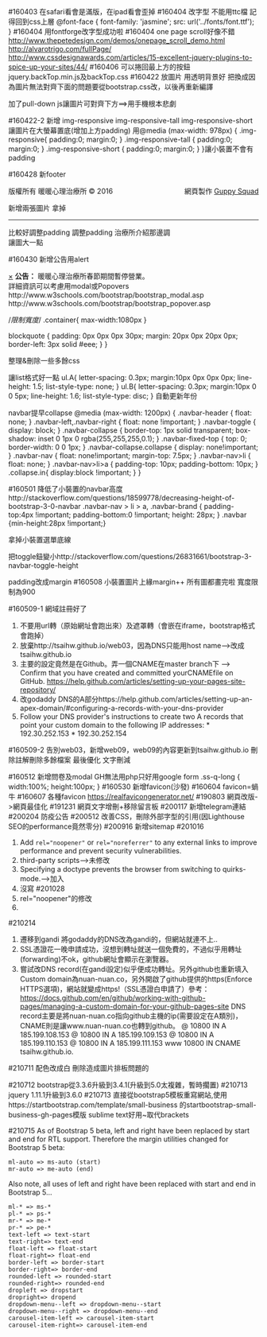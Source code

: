 #160403
在safari看會是滿版，在ipad看會歪掉
#160404
改字型 不能用ttc檔 記得回到css上層
@font-face {
  font-family: 'jasmine';
  src: url('../fonts/font.ttf');
}
#160404
用fontforge改字型成功啦
#160404
one page scroll好像不錯
http://www.thepetedesign.com/demos/onepage_scroll_demo.html
http://alvarotrigo.com/fullPage/
http://www.cssdesignawards.com/articles/15-excellent-jquery-plugins-to-spice-up-your-sites/44/
#160406
可以捲回最上方的按鈕jquery.backTop.min.js及backTop.css
#160422
放圖片 用透明背景好
把<link href="css/bootstrap.min.css" rel="stylesheet">換成<link href="css/bootstrap.css" rel="stylesheet">因為圖片無法對齊下面的問題要從bootstrap.css改，以後再重新編譯

加了pull-down js讓圖片可對齊下方==>用手機根本悲劇
<script type="text/javascript">
//for each element that is classed as 'pull-down', set its margin-top to the difference between its own height and the height of its parent
$('.pull-down').each(function() {
  var $this=$(this);
  $this.css('margin-top', $this.parent().height()-$this.height())
});</script>
</body>

#160422-2
新增
img-responsive
img-responsive-tall
img-responsive-short
讓圖片在大螢幕置底(增加上方padding)
用@media (max-width: 978px) {
    .img-responsive{
      padding:0;
      margin:0;
    }
    .img-responsive-tall {
      padding:0;
      margin:0;
    }
    .img-responsive-short {
      padding:0;
      margin:0;
    }
}讓小裝置不會有padding

#160428
新footer
<p class="copyright">版權所有 暖暖心理治療所 © 2016<span style="float:right;">網頁製作 <a href="http://www.wordpress.org/">Guppy Squad</a></span></p>
新增兩張圖片
拿掉<hr class="section-heading-spacer">比較好調整padding
調整padding
治療所介紹那邊調
<div class="col-lg-6 col-sm-6">
<div class="col-lg-5 col-lg-offset-1 col-sm-6">讓圖大一點

#160430
新增公告用alert
<div class="col-lg-12 col-sm-6">
<div class="alert alert-warning fade in">
  <a href="#" class="close" data-dismiss="alert" aria-label="close">&times;</a>
  <strong>公告：</strong> 暖暖心理治療所春節期間暫停營業。
</div>
</div>
詳細資訊可以考慮用modal或Popovers
http://www.w3schools.com/bootstrap/bootstrap_modal.asp
http://www.w3schools.com/bootstrap/bootstrap_popover.asp

/*限制寬度*/
.container{
  max-width:1080px
}

blockquote {
  padding: 0px 0px 0px 30px;
  margin: 20px 0px 20px 0px;
  border-left: 3px solid #eee; }
}

整理&刪除一些多餘css

讓list格式好一點
ul.A{
  letter-spacing: 0.3px;
  margin:10px 0px 0px 0px;
  line-height: 1.5;
  list-style-type: none;
}
ul.B{
  letter-spacing: 0.3px;
  margin:10px 0 0 5px;
  line-height: 1.6;
  list-style-type: disc;
}
自動更新年份
<script type="text/javascript">
document.write(new Date().getFullYear());
</script>

navbar提早collapse
@media (max-width: 1200px) {
    .navbar-header {
        float: none;
    }
    .navbar-left,.navbar-right {
        float: none !important;
    }
    .navbar-toggle {
        display: block;
    }
    .navbar-collapse {
        border-top: 1px solid transparent;
        box-shadow: inset 0 1px 0 rgba(255,255,255,0.1);
    }
    .navbar-fixed-top {
		top: 0;
		border-width: 0 0 1px;
	}
    .navbar-collapse.collapse {
        display: none!important;
    }
    .navbar-nav {
        float: none!important;
		margin-top: 7.5px;
	}
	.navbar-nav>li {
        float: none;
    }
    .navbar-nav>li>a {
        padding-top: 10px;
        padding-bottom: 10px;
    }
    .collapse.in{
  		display:block !important;
	}
}

#160501
降低了小裝置的navbar高度http://stackoverflow.com/questions/18599778/decreasing-height-of-bootstrap-3-0-navbar
.navbar-nav > li > a, .navbar-brand {
    padding-top:4px !important;
    padding-bottom:0 !important;
    height: 28px;
}
.navbar {min-height:28px !important;}

拿掉小裝置選單底線

把toggle鈕變小http://stackoverflow.com/questions/26831661/bootstrap-3-navbar-toggle-height

padding改成margin
#160508
小裝置圖片上緣margin++
所有圖都畫完啦
寬度限制為900

#160509-1
網域註冊好了
1. 不要用url轉（原始網址會跑出來）及遮罩轉（會嵌在iframe，bootstrap格式會跑掉）
2. 放棄http://tsaihw.github.io/web03，因為DNS只能用host name-->改成tsaihw.github.io
3. 主要的設定竟然是在Github。弄一個CNAME在master branch下 --> Confirm that you have created and committed yourCNAMEfile on GitHub.
https://help.github.com/articles/setting-up-your-pages-site-repository/
4. 改godaddy DNS的A部分https://help.github.com/articles/setting-up-an-apex-domain/#configuring-a-records-with-your-dns-provider
5. Follow your DNS provider's instructions to create two A records that point your custom domain to the following IP addresses:
		* 192.30.252.153
		* 192.30.252.154

#160509-2
告別web03，新增web09，web09的內容更新到tsaihw.github.io
刪除註解刪除多餘檔案
最後優化
文字刪減

#160512
新增問卷及modal
GH無法用php只好用google form
.ss-q-long {
	width:100%;
	height:100px;
}
#160530
    新增favicon(沙發)
#160604
    favicon=蝸牛
#160607
各種favicon
    https://realfavicongenerator.net/
#190803
    網頁改版->網頁最佳化
#191231
    網頁文字增刪+移除留言板
#200117
    新增telegram連結
#200204
    防疫公告
#200512
    改善CSS，刪除外部字型的引用(因Lighthouse SEO的performance竟然零分)
#200916
新增sitemap
#201016
1. Add `rel="noopener"` or `rel="noreferrer"` to any external links to improve performance and prevent security vulnerabilities.
2. third-party scripts-->未修改
3. Specifying a doctype prevents the browser from switching to quirks-mode.-->加入<!DOCTYPE html>
4. <meta name="description">沒寫
#201028
1. rel="noopener"的修改
2. <html lang="zh-Hant-TW">
#210214
1. 遷移到gandi
將godaddy的DNS改為gandi的，但網站就連不上..
2. SSL憑證花一晚申請成功，沒想到轉址就送一個免費的，不過似乎用轉址(forwarding)不ok，github網址會顯示在瀏覽器。
3. 嘗試改DNS record(在gandi設定)似乎便成功轉址。另外github也重新填入Custom domain為nuan-nuan.co，另外開啟了github提供的https(Enforce HTTPS選項)，網站就變成https!（SSL憑證白申請了）參考：https://docs.github.com/en/github/working-with-github-pages/managing-a-custom-domain-for-your-github-pages-site
DNS record主要是將nuan-nuan.co指向github主機的ip(需要設定在A類別)，CNAME則是讓www.nuan-nuan.co也轉到github。
@ 10800 IN A 185.199.108.153
@ 10800 IN A 185.199.109.153
@ 10800 IN A 185.199.110.153
@ 10800 IN A 185.199.111.153
www 10800 IN CNAME tsaihw.github.io.

#210711
配色改成白
刪除造成圖片排板問題的<!DOCTYPE html>

#210712 
bootstrap從3.3.6升級到3.4.1(升級到5.0太複雜，暫時擱置)
#210713
jquery 1.11.1升級到3.6.0
#210713
直接從bootstrap5模板重寫網站,使用https://startbootstrap.com/template/small-business
的startbootstrap-small-business-gh-pages模版
sublime text好用~取代brackets

#210715
As of Bootstrap 5 beta, left and right have been replaced by start and end for RTL support. Therefore the margin utilities changed for Bootstrap 5 beta:

    ml-auto => ms-auto (start)
    mr-auto => me-auto (end)

Also note, all uses of left and right have been replaced with start and end in Bootstrap 5...

    ml-* => ms-*
    pl-* => ps-*
    mr-* => me-*
    pr-* => pe-*
    text-left => text-start
    text-right=> text-end
    float-left => float-start
    float-right=> float-end
    border-left => border-start
    border-right=> border-end
    rounded-left => rounded-start
    rounded-right=> rounded-end
    dropleft => dropstart
    dropright=> dropend
    dropdown-menu--left => dropdown-menu--start
    dropdown-menu--right => dropdown-menu--end
    carousel-item-left => carousel-item-start
    carousel-item-right=> carousel-item-end


